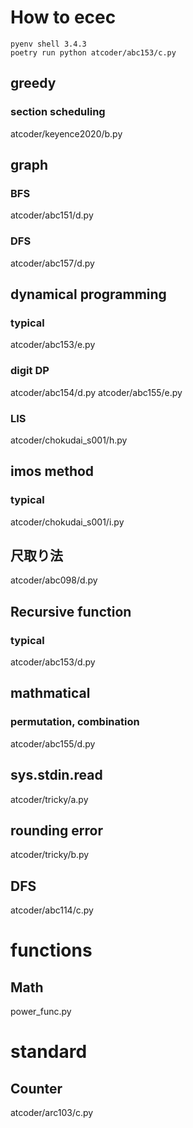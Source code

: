 # How to ecec
```
pyenv shell 3.4.3
poetry run python atcoder/abc153/c.py
```

## greedy
### section scheduling
atcoder/keyence2020/b.py

## graph
### BFS
atcoder/abc151/d.py

### DFS
atcoder/abc157/d.py

## dynamical programming
### typical
atcoder/abc153/e.py

### digit DP
atcoder/abc154/d.py
atcoder/abc155/e.py

### LIS
atcoder/chokudai_s001/h.py

## imos method
### typical
atcoder/chokudai_s001/i.py

## 尺取り法
atcoder/abc098/d.py

## Recursive function
### typical
atcoder/abc153/d.py

## mathmatical
### permutation, combination
atcoder/abc155/d.py

## sys.stdin.read
atcoder/tricky/a.py

## rounding error
atcoder/tricky/b.py

## DFS
atcoder/abc114/c.py

# functions
## Math
power_func.py

# standard
## Counter
atcoder/arc103/c.py